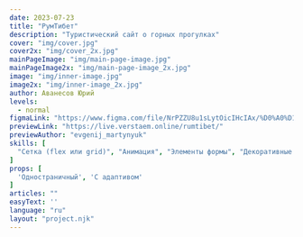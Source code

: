 ```yaml
---
date: 2023-07-23
title: "РумТибет"
description: "Туристический сайт о горных прогулках"
cover: "img/cover.jpg"
cover2x: "img/cover_2x.jpg"
mainPageImage: "img/main-page-image.jpg"
mainPageImage2x: "img/main-page-image_2x.jpg"
image: "img/inner-image.jpg"
image2x: "img/inner-image_2x.jpg"
author: Аванесов Юрий
levels:
  - normal
figmaLink: "https://www.figma.com/file/NrPZZU8u1sLytOicIHcIAx/%D0%A0%D1%83%D0%BC%D0%A2%D0%B8%D0%B1%D0%B5%D1%82?type=design&node-id=0-1&mode=design&t=apziinh4RtDEQTpG-0"
previewLink: "https://live.verstaem.online/rumtibet/"
previewAuthor: "evgenij_martynyuk"
skills: [
  "Сетка (flex или grid)", "Анимация", "Элементы формы", "Декоративные элементы", "Псевдоэлементы"
]
props: [
  'Одностраничный', 'С адаптивом'
]
articles: ""
easyText: ''
language: "ru"
layout: "project.njk"
---
```

